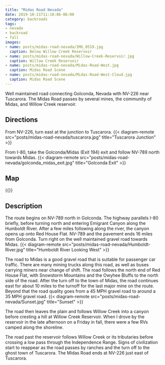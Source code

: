 ```yaml
---
title: "Midas Road Nevada"
date: 2019-10-21T11:10:06-06:00
category: backroads
tags: 
- nevada
- backroad
- fall
images:
- name: posts/midas-road-nevada/IMG_0519.jpg
  caption: Below Willow Creek Reservoir
- name: posts/midas-road-nevada/Willow-Creek-Reservoir.jpg
  caption: Willow Creek Reservoir
- name: posts/midas-road-nevada/Midas-Road-West.jpg
  caption: Midas Road Scene
- name: posts/midas-road-nevada/Midas-Road-West-Cloud.jpg
  caption: Midas Road Scene
---
```


Well maintained road connecting Golconda, Nevada with NV-226 near Tuscarora.  The Midas Road passes by several mines, the community of Midas, and Willow Creek reservoir. 
<!--more-->

## Directions
From NV-226, turn east at the junction to Tuscarora.
{{< diagram-remote src="posts/midas-road-nevada/tuscarora.jpg" title="Tuscarora Junction" >}}

From I-80, take the Golconda/Midas (Exit 194) exit and follow NV-789 north towards Midas.
{{< diagram-remote src="posts/midas-road-nevada/golconda_midas_exit.jpg" title="Golconda Exit" >}}

## Map
{{<map-embed src="https://www.google.com/maps/d/embed?mid=1SDlESo2AFQtHvODVLzQFWRcE1sL8ZhYV&hl=en">}}

## Description
The route begins on NV-789 north in Golconda.  The highway parallels I-80 briefly, before turning north and entering Emigrant Canyon along the Humboldt River.  After a few miles following along the river, the canyon opens up onto Red House Flat.  NV-789 and the pavement ends 16 miles from Golconda.  Turn right on the well maintained gravel road towards Midas.
{{< diagram-remote src="posts/midas-road-nevada/Humboldt-River.jpg" title="Humboldt River Looking West" >}}


The road to Midas is a good gravel road that is suitable for passenger car traffic.  There are many mining trucks along this road, as well as buses carrying miners near change of shift.  The road follows the north end of Red House Flat, with Snowstorm Mountains and the Owyhee Bluffs to the north side of the road.  After the turn off to the town of Midas, the road continues east for about 10 miles to the turnoff for the last major mine on the route.  Beyond that the road quality goes from a 45 MPH gravel road to around a 35 MPH gravel road.
{{< diagram-remote src="posts/midas-road-nevada/Sunset.jpg"  title="Sunset" >}}

The road then leaves the plain and follows Willow Creek into a canyon before cresting a hill at Willow Creek Reservoir.  When I drove by the reservoir in the late afternoon on a Friday in fall, there were a few RVs camped along the shoreline.  

The road past the reservoir follows Willow Creek or its tributaries before crossing a low pass through the Independence Range.  Signs of civilization start to reappear as the road passes by ranches and the turn off to the ghost town of Tuscarora.  The Midas Road ends at NV-226 just east of Tuscarora.